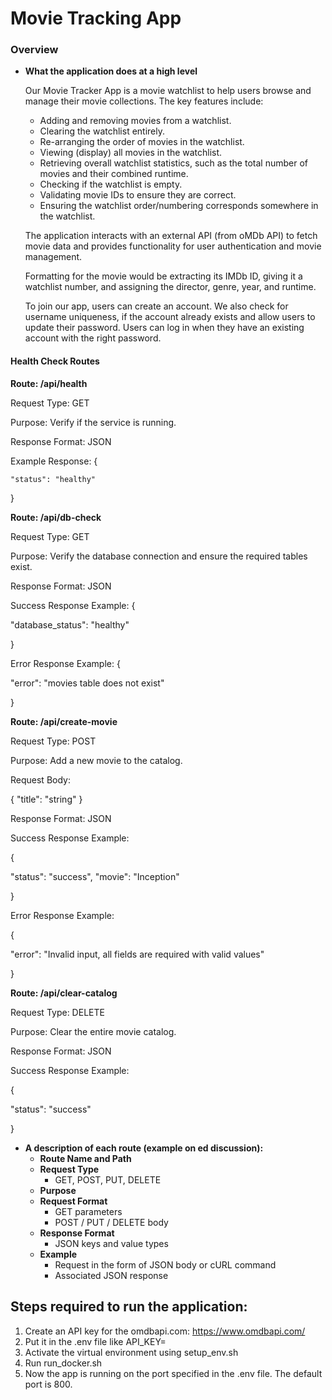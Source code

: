 # Movie Tracking App
### Overview

- **What the application does at a high level**

  Our Movie Tracker App is a movie watchlist to help users browse and manage their movie collections. The key features include:
  - Adding and removing movies from a watchlist.
  - Clearing the watchlist entirely.
  - Re-arranging the order of movies in the watchlist.
  - Viewing (display) all movies in the watchlist.
  - Retrieving overall watchlist statistics, such as the total number of movies and their combined runtime.
  - Checking if the watchlist is empty.
  - Validating movie IDs to ensure they are correct.
  - Ensuring the watchlist order/numbering corresponds somewhere in the watchlist.

  The application interacts with an external API (from oMDb API) to fetch movie data and provides functionality for user authentication and movie management.

  Formatting for the movie would be extracting its IMDb ID, giving it a watchlist number, and assigning the director, genre, year, and runtime.

  To join our app, users can create an account. We also check for username uniqueness, if the account already exists and allow users to update their password. Users can log in when they have an existing account with the right password.

#### Health Check Routes
**Route: /api/health**

  Request Type: GET
  
  Purpose: Verify if the service is running.
  
  Response Format: JSON
  
  Example Response:
  {
  
    "status": "healthy"
    
  }
  
**Route: /api/db-check**

Request Type: GET

Purpose: Verify the database connection and ensure the required tables exist.

Response Format: JSON

Success Response Example:
{

  "database_status": "healthy"
  
}

Error Response Example:
{

  "error": "movies table does not exist"
  
}

**Route: /api/create-movie**

Request Type: POST

Purpose: Add a new movie to the catalog.

Request Body:

{
  "title": "string"
}

Response Format: JSON

Success Response Example:

{

  "status": "success",
  "movie": "Inception"
  
}

Error Response Example:

{

  "error": "Invalid input, all fields are required with valid values"

}

**Route: /api/clear-catalog**

Request Type: DELETE

Purpose: Clear the entire movie catalog.

Response Format: JSON

Success Response Example:

{

  "status": "success"
  
}
- **A description of each route (example on ed discussion):**
  - **Route Name and Path**
  - **Request Type**
    - GET, POST, PUT, DELETE
  - **Purpose**
  - **Request Format**
    - GET parameters
    - POST / PUT / DELETE body
  - **Response Format**
    - JSON keys and value types
  - **Example**
    - Request in the form of JSON body or cURL command
    - Associated JSON response

## Steps required to run the application:
1. Create an API key for the omdbapi.com: https://www.omdbapi.com/
2. Put it in the .env file like API_KEY=<your api key>
3. Activate the virtual environment using setup_env.sh
4. Run run_docker.sh
5. Now the app is running on the port specified in the .env file. The default port is 800.
